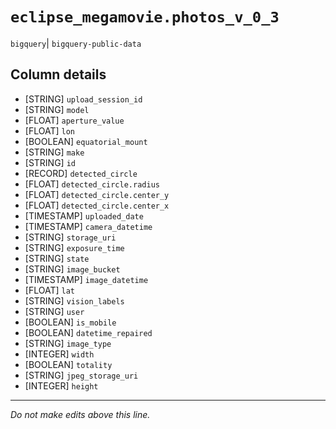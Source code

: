 # `eclipse_megamovie.photos_v_0_3`
`bigquery`| `bigquery-public-data`

## Column details
* [STRING]    `upload_session_id`
* [STRING]    `model`
* [FLOAT]     `aperture_value`
* [FLOAT]     `lon`
* [BOOLEAN]   `equatorial_mount`
* [STRING]    `make`
* [STRING]    `id`
* [RECORD]    `detected_circle`
* [FLOAT]     `detected_circle.radius`
* [FLOAT]     `detected_circle.center_y`
* [FLOAT]     `detected_circle.center_x`
* [TIMESTAMP] `uploaded_date`
* [TIMESTAMP] `camera_datetime`
* [STRING]    `storage_uri`
* [STRING]    `exposure_time`
* [STRING]    `state`
* [STRING]    `image_bucket`
* [TIMESTAMP] `image_datetime`
* [FLOAT]     `lat`
* [STRING]    `vision_labels`
* [STRING]    `user`
* [BOOLEAN]   `is_mobile`
* [BOOLEAN]   `datetime_repaired`
* [STRING]    `image_type`
* [INTEGER]   `width`
* [BOOLEAN]   `totality`
* [STRING]    `jpeg_storage_uri`
* [INTEGER]   `height`

-------------------------------------------------------------------------------
*Do not make edits above this line.*
